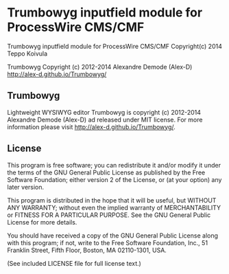 Trumbowyg inputfield module for ProcessWire CMS/CMF
===================================================

Trumbowyg inputfield module for ProcessWire CMS/CMF
Copyright(c) 2014 Teppo Koivula

Trumbowyg Copyright (c) 2012-2014 Alexandre Demode (Alex-D)
http://alex-d.github.io/Trumbowyg/

## Trumbowyg

Lightweight WYSIWYG editor Trumbowyg is copyright (c) 2012-2014 Alexandre
Demode (Alex-D) ad released under MIT license. For more information please
visit http://alex-d.github.io/Trumbowyg/.

## License

This program is free software; you can redistribute it and/or
modify it under the terms of the GNU General Public License
as published by the Free Software Foundation; either version 2
of the License, or (at your option) any later version.

This program is distributed in the hope that it will be useful,
but WITHOUT ANY WARRANTY; without even the implied warranty of
MERCHANTABILITY or FITNESS FOR A PARTICULAR PURPOSE.  See the
GNU General Public License for more details.

You should have received a copy of the GNU General Public License
along with this program; if not, write to the Free Software
Foundation, Inc., 51 Franklin Street, Fifth Floor, Boston, MA  02110-1301, USA.

(See included LICENSE file for full license text.)